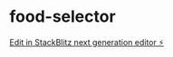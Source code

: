 # food-selector

[Edit in StackBlitz next generation editor ⚡️](https://stackblitz.com/~/github.com/jagmitg/food-selector)